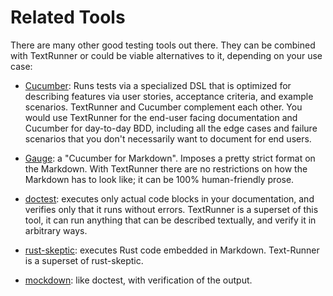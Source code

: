 # Related Tools

There are many other good testing tools out there. They can be combined with
TextRunner or could be viable alternatives to it, depending on your use case:

- [Cucumber](https://cucumber.io): Runs tests via a specialized DSL that is
  optimized for describing features via user stories, acceptance criteria, and
  example scenarios. TextRunner and Cucumber complement each other. You would
  use TextRunner for the end-user facing documentation and Cucumber for
  day-to-day BDD, including all the edge cases and failure scenarios that you
  don't necessarily want to document for end users.

- [Gauge](http://getgauge.io): a "Cucumber for Markdown". Imposes a pretty
  strict format on the Markdown. With TextRunner there are no restrictions on
  how the Markdown has to look like; it can be 100% human-friendly prose.

- [doctest](https://docs.python.org/3/library/doctest.html): executes only
  actual code blocks in your documentation, and verifies only that it runs
  without errors. TextRunner is a superset of this tool, it can run anything
  that can be described textually, and verify it in arbitrary ways.

- [rust-skeptic](https://github.com/brson/rust-skeptic): executes Rust code
  embedded in Markdown. Text-Runner is a superset of rust-skeptic.

- [mockdown](https://github.com/pjeby/mockdown): like doctest, with verification
  of the output.
